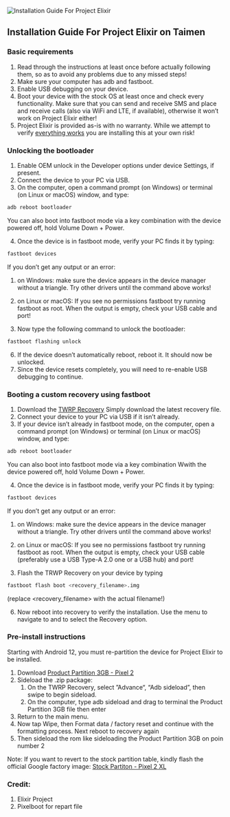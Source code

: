 ![Installation Guide For Project Elixir](https://i.imgur.com/3UmK6nS.png "Installation")

## Installation Guide For Project Elixir on Taimen

### Basic requirements
1. Read through the instructions at least once before actually following them, so as to avoid any problems due to any missed steps!
2. Make sure your computer has adb and fastboot.
3. Enable USB debugging on your device.
4. Boot your device with the stock OS at least once and check every functionality. Make sure that you can send and receive SMS and place and receive calls (also via WiFi and LTE, if available), otherwise it won’t work on Project Elixir either!
5. Project Elixir is provided as-is with no warranty. While we attempt to verify [everything works](https://projectelixiros.com/documentation) you are installing this at your own risk!

### Unlocking the bootloader
1. Enable OEM unlock in the Developer options under device Settings, if present.
2. Connect the device to your PC via USB.
3. On the computer, open a command prompt (on Windows) or terminal (on Linux or macOS) window, and type:
```bash
adb reboot bootloader
```
You can also boot into fastboot mode via a key combination with the device powered off, hold Volume Down + Power.  

4. Once the device is in fastboot mode, verify your PC finds it by typing:
```bash
fastboot devices
```
If you don’t get any output or an error:
   1. on Windows: make sure the device appears in the device manager without a triangle. Try other drivers until the command above works!
   2. on Linux or macOS: If you see no permissions fastboot try running fastboot as root. When the output is empty, check your USB cable and port!

5. Now type the following command to unlock the bootloader:
```bash
fastboot flashing unlock
```
6. If the device doesn’t automatically reboot, reboot it. It should now be unlocked.
7. Since the device resets completely, you will need to re-enable USB debugging to continue.

### Booting a custom recovery using fastboot
1. Download the [TWRP Recovery](https://dl.twrp.me/walleye/twrp-3.3.0-0-walleye.img)
Simply download the latest recovery file.
2. Connect your device to your PC via USB if it isn’t already.
3. If your device isn’t already in fastboot mode, on the computer, open a command prompt (on Windows) or terminal (on Linux or macOS) window, and type:
```bash
adb reboot bootloader
```
You can also boot into fastboot mode via a key combination Wwith the device powered off, hold Volume Down + Power.

4. Once the device is in fastboot mode, verify your PC finds it by typing: 
```bash
fastboot devices
```
If you don’t get any output or an error:
   1. on Windows: make sure the device appears in the device manager without a triangle. Try other drivers until the command above works!
   2. on Linux or macOS: If you see no permissions fastboot try running fastboot as root. When the output is empty, check your USB cable (preferably use a USB Type-A 2.0 one or a USB hub) and port!

5. Flash the TRWP Recovery on your device by typing
```bash
fastboot flash boot <recovery_filename>.img
```
(replace <recovery_filename> with the actual filename!)

6. Now reboot into recovery to verify the installation.
    Use the menu to navigate to and to select the Recovery option.

### Pre-install instructions
Starting with Android 12, you must re-partition the device for Project Elixir to be installed.

1. Download [Product Partition 3GB - Pixel 2](https://gitlab.pixelexperience.org/android/vendor-blobs/wiki_blobs_wahoo/-/raw/main/productpartition-pixel2-extended.zip)
2. Sideload the .zip package:
   1. On the TWRP Recovery, select ”Advance“, “Adb sideload”, then swipe to begin sideload.
   2. On the computer, type adb sideload and drag to terminal the Product Partition 3GB file then enter
3. Return to the main menu.
4. Now tap Wipe, then Format data / factory reset and continue with the formatting process. Next reboot to recovery again
5. Then sideload the rom like sideloading the Product Partition 3GB on poin number 2

Note: If you want to revert to the stock partition table, kindly flash the official Google factory image: [Stock Partiton - Pixel 2 XL](https://developers.google.com/android/images#walleye)

### Credit:
1. Elixir Project
2. Pixelboot for repart file
